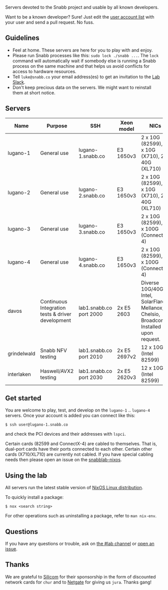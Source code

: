 Servers devoted to the Snabb project and usable by all known developers.

Want to be a known developer? Sure! Just edit the [user account list](https://github.com/snabblab/snabblab-nixos/blob/master/modules/users.nix) with your user and send a pull request. No fuss.

## Guidelines

- Feel at home. These servers are here for you to play with and enjoy.
- Please run Snabb processes like this: `sudo lock ./snabb ...`. The `lock` command will automatically wait if somebody else is running a Snabb process on the same machine and that helps us avoid conflicts for access to hardware resources.
- Tell `luke@snabb.co` your email address(es) to get an invitation to the [Lab Slack](http://snabb.slack.com/).
- Don't keep precious data on the servers. We might want to reinstall them at short notice.

## Servers

Name        | Purpose                                           | SSH                     | Xeon model   | NICs
------------|---------------------------------------------------|-------------------------| --------     | ------------------------------------------------
lugano-1    | General use                                       | lugano-1.snabb.co       | E3 1650v3    | 2 x 10G (82599), 4 x 10G (X710), 2 x 40G (XL710)
lugano-2    | General use                                       | lugano-2.snabb.co       | E3 1650v3    | 2 x 10G (82599), 4 x 10G (X710), 2 x 40G (XL710)
lugano-3    | General use                                       | lugano-3.snabb.co       | E3 1650v3    | 2 x 10G (82599), 2 x 100G (ConnectX-4)
lugano-4    | General use                                       | lugano-4.snabb.co       | E3 1650v3    | 2 x 10G (82599), 2 x 100G (ConnectX-4)
davos       | Continuous Integration tests & driver development | lab1.snabb.co port 2000 | 2x E5 2603   | Diverse 10G/40G: Intel, SolarFlare, Mellanox, Chelsio, Broadcom. Installed upon request.
grindelwald | Snabb NFV testing                                 | lab1.snabb.co port 2010 | 2x E5 2697v2 | 12 x 10G (Intel 82599)
interlaken  | Haswell/AVX2 testing                              | lab1.snabb.co port 2030 | 2x E5 2620v3 | 12 x 10G (Intel 82599)

## Get started

You are welcome to play, test, and develop on the `lugano-1` .. `lugano-4` servers. Once your account is added you can connect like this:

    $ ssh user@lugano-1.snabb.co

and check the PCI devices and their addresses with `lspci`.

Certain cards (82599 and ConnectX-4) are cabled to themselves. That is, dual-port cards have their ports connected to each other. Certain other cards (X710/XL710) are currently not cabled. If you have special cabling needs then please open an issue on the [snabblab-nixos](https://github.com/snabblab/snabblab-nixos).

## Using the lab

All servers run the latest stable version of [NixOS Linux distribution](http://nixos.org/nixos/about.html).

To quickly install a package:

    $ nox <search string>

For other operations such as uninstalling a package, refer to `man nix-env`.

## Questions

If you have any questions or trouble, ask on [the #lab channel](https://snabb.slack.com/messages/lab/) or [open an issue](https://github.com/snabblab/snabblab-nixos).

## Thanks

We are grateful to [Silicom](http://www.silicom-usa.com/) for their sponsorship in the form of discounted network cards for `chur` and to [Netgate](http://www.netgate.com/) for giving us `jura`. Thanks gang!
